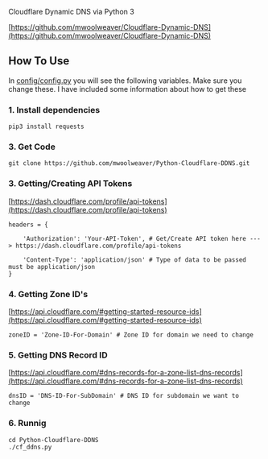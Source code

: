 Cloudflare Dynamic DNS via Python 3

[https://github.com/mwoolweaver/Cloudflare-Dynamic-DNS](https://github.com/mwoolweaver/Cloudflare-Dynamic-DNS)

## How To Use 

In [config/config.py](https://github.com/mwoolweaver/Cloudflare_Dynamic_DNS/blob/master/config/config.py) you will see the following variables. Make sure you change these. I have included some information about how to get these

### 1. Install dependencies
```
pip3 install requests
```

### 3. Get Code
```
git clone https://github.com/mwoolweaver/Python-Cloudflare-DDNS.git
```

### 3. Getting/Creating API Tokens

[https://dash.cloudflare.com/profile/api-tokens](https://dash.cloudflare.com/profile/api-tokens)

```
headers = {

    'Authorization': 'Your-API-Token', # Get/Create API token here ---> https://dash.cloudflare.com/profile/api-tokens

    'Content-Type': 'application/json' # Type of data to be passed must be application/json
}
```

### 4. Getting Zone ID's 

[https://api.cloudflare.com/#getting-started-resource-ids](https://api.cloudflare.com/#getting-started-resource-ids)

```
zoneID = 'Zone-ID-For-Domain' # Zone ID for domain we need to change
```

### 5. Getting DNS Record ID 

[https://api.cloudflare.com/#dns-records-for-a-zone-list-dns-records](https://api.cloudflare.com/#dns-records-for-a-zone-list-dns-records)

```
dnsID = 'DNS-ID-For-SubDomain' # DNS ID for subdomain we want to change
```

### 6. Runnig
```
cd Python-Cloudflare-DDNS
./cf_ddns.py
```
